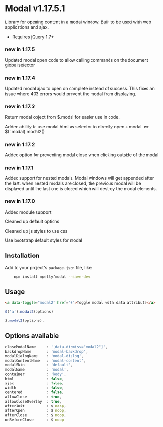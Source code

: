 # Modal v1.17.5.1

Library for opening content in a modal window. Built to be used with web applications and ajax.

- Requires jQuery 1.7+

### new in 1.17.5

Updated modal open code to allow calling commands on the document global selector

### new in 1.17.4

Updated modal ajax to open on complete instead of success. This fixes an issue where 403 errors would prevent the modal from displaying.

### new in 1.17.3

Return modal object from $.modal for easier use in code.

Added ability to use modal html as selector to directly open a modal. ex: $('.modal).modal2()

### new in 1.17.2

Added option for preventing modal close when clicking outside of the modal

### new in 1.17.1

Added support for nested modals. Modal windows will get appended after the last. when nested modals are closed, the previous modal will be displayed until the last one is closed which will destroy the modal elements.

### new in 1.17.0

Added module support

Cleaned up default options

Cleaned up js styles to use css

Use bootstrap default styles for modal

## Installation

Add to your project's `package.json` file, like:

```bash
    npm install mpetty/modal --save-dev
```

## Usage

```html
<a data-toggle="modal2" href="#">Toggle modal with data attribute</a>
```

```javascript
$('a').modal2(options);
```

```javascript
$.modal2(options);
```

## Options available

```javascript
closeModalName     : '[data-dismiss="modal2"]',
backdropName       : 'modal-backdrop',
modalDialogName    : 'modal-dialog',
modalContentName   : 'modal-content',
modalSkin          : 'default',
modalName          : 'modal',
container          : 'body',
html               : false,
ajax               : false,
width              : false,
centered           : false,
allowClose         : true,
allowCloseOverlay  : true,
afterInit          : $.noop,
afterOpen          : $.noop,
afterClose         : $.noop,
onBeforeClose      : $.noop
```
